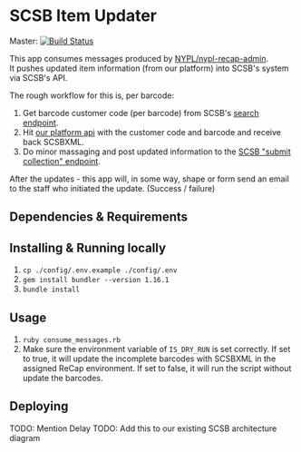 # SCSB Item Updater

Master: [![Build Status](https://travis-ci.org/NYPL-discovery/scsb_item_updater.svg?branch=master)](https://travis-ci.org/NYPL-discovery/scsb_item_updater)

This app consumes messages produced by [NYPL/nypl-recap-admin](https://github.com/NYPL/nypl-recap-admin).  
It pushes updated item information (from our platform) into SCSB's system via
SCSB's API.

The rough workflow for this is, per barcode:

1.  Get barcode customer code (per barcode) from SCSB's [search endpoint](https://uat-recap.htcinc.com:9093/swagger-ui.html#!/search-records-rest-controller/search).
2.  Hit [our platform api](https://platformdocs.nypl.org/#/recap/get_v0_1_recap_nypl_bibs) with the customer code and barcode and receive back SCSBXML.
3.  Do minor massaging and post updated information to the [SCSB "submit collection" endpoint](https://uat-recap.htcinc.com:9093/swagger-ui.html#!/shared-collection-rest-controller/submitCollection).

After the updates - this app will, in some way, shape or form send an email to
the staff who initiated the update. (Success / failure)

## Dependencies & Requirements

## Installing & Running locally

1.  `cp ./config/.env.example ./config/.env`
1.  `gem install bundler --version 1.16.1`
1.  `bundle install`

## Usage

1.  `ruby consume_messages.rb`
2.  Make sure the environment variable of `IS_DRY_RUN` is set correctly. If set to true, it will update the incomplete barcodes with SCSBXML in the assigned ReCap environment. If set to false, it will run the script without update the barcodes.

## Deploying

TODO: Mention Delay
TODO: Add this to our existing SCSB architecture diagram
